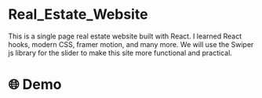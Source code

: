 # Real_Estate_Website
This is a single page real estate website built with React. I learned React hooks, modern CSS, framer motion, and many more. We will use the Swiper js library for the slider to make this site more functional and practical.

# 🌐 Demo
